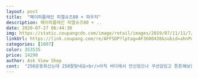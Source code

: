 ```yaml
---
layout: post 
title:  "페이퍼플레인 피엘슈즈80 + 파우치" 
description: 페이퍼플레인 피엘슈즈80 + ..
date: 2020-07-27 06:44:30 
img: https://static.coupangcdn.com/image/retail/images/2019/07/11/11/7/d2545725-39f0-4e0d-8204-0ac39a50f000.jpg 
linkUrl: https://link.coupang.com/re/AFFSDP?lptag=AF3600438&subid=ahnPublicAsk&pageKey=238462782&itemId=756186433&vendorItemId=5055474534&traceid=V0-113-bf03df438723551b 
categories: [1007] 
color: 353535 
price: 14290 
author: Ask View Shop 
cont:  "250운동화신는데 250잘맞네요<br/>아직 바다에서 안신었으나 쿠션감있고 튼튼해보입니다<br/>자기 사이즈 보다 하나 작게 주문하는게 물에서 놀기 좋아요<br/>질도 좋고 디자인도 예쁘고 편하시다고하네요<br/>" 
---
```

